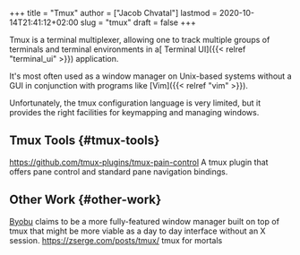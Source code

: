 +++
title = "Tmux"
author = ["Jacob Chvatal"]
lastmod = 2020-10-14T21:41:12+02:00
slug = "tmux"
draft = false
+++

Tmux is a terminal multiplexer,
allowing one to track multiple groups of terminals
and terminal environments in a[ Terminal UI]({{< relref "terminal_ui" >}}) application.

It's most often used as a window manager on Unix-based
systems without a GUI in conjunction with programs like [Vim]({{< relref "vim" >}}).

Unfortunately, the tmux configuration language is very limited,
but it provides the right facilities for keymapping and managing windows.


## Tmux Tools {#tmux-tools}

<https://github.com/tmux-plugins/tmux-pain-control>
A tmux plugin that offers pane control and standard pane navigation bindings.


## Other Work {#other-work}

[Byobu](https://www.byobu.org/home) claims to be a more fully-featured window manager built on top of tmux that might be more viable as a day to day interface without an X session.
<https://zserge.com/posts/tmux/> tmux for mortals

